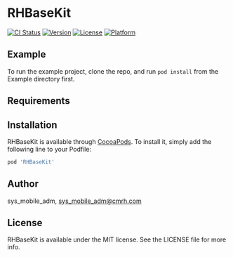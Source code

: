 # RHBaseKit

[![CI Status](http://img.shields.io/travis/sys_mobile_adm/RHBaseKit.svg?style=flat)](https://travis-ci.org/sys_mobile_adm/RHBaseKit)
[![Version](https://img.shields.io/cocoapods/v/RHBaseKit.svg?style=flat)](http://cocoapods.org/pods/RHBaseKit)
[![License](https://img.shields.io/cocoapods/l/RHBaseKit.svg?style=flat)](http://cocoapods.org/pods/RHBaseKit)
[![Platform](https://img.shields.io/cocoapods/p/RHBaseKit.svg?style=flat)](http://cocoapods.org/pods/RHBaseKit)

## Example

To run the example project, clone the repo, and run `pod install` from the Example directory first.

## Requirements

## Installation

RHBaseKit is available through [CocoaPods](http://cocoapods.org). To install
it, simply add the following line to your Podfile:

```ruby
pod 'RHBaseKit'
```

## Author

sys_mobile_adm, sys_mobile_adm@cmrh.com

## License

RHBaseKit is available under the MIT license. See the LICENSE file for more info.
